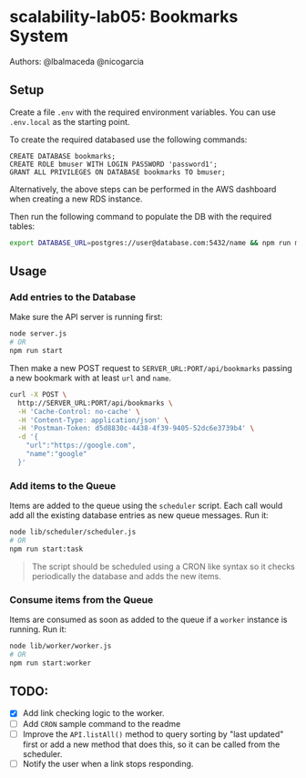 # scalability-lab05: Bookmarks System

Authors: @lbalmaceda @nicogarcia


## Setup
Create a file `.env` with the required environment variables. You can use `.env.local` as the starting point.

To create the required databased use the following commands:

```
CREATE DATABASE bookmarks;
CREATE ROLE bmuser WITH LOGIN PASSWORD 'password1'; 
GRANT ALL PRIVILEGES ON DATABASE bookmarks TO bmuser;
```

Alternatively, the above steps can be performed in the AWS dashboard when creating a new RDS instance.

Then run the following command to populate the DB with the required tables: 

```sh
export DATABASE_URL=postgres://user@database.com:5432/name && npm run migrate 
```

## Usage

### Add entries to the Database

Make sure the API server is running first:

```sh
node server.js
# OR
npm run start
```

Then make a new POST request to `SERVER_URL:PORT/api/bookmarks` passing a new bookmark with at least `url` and `name`.

```sh
curl -X POST \
  http://SERVER_URL:PORT/api/bookmarks \
  -H 'Cache-Control: no-cache' \
  -H 'Content-Type: application/json' \
  -H 'Postman-Token: d5d8830c-4438-4f39-9405-52dc6e3739b4' \
  -d '{
	"url":"https://google.com",
	"name":"google"
  }'
```


### Add items to the Queue

Items are added to the queue using the `scheduler` script. Each call would add all the existing database entries as new queue messages. Run it:

```sh
node lib/scheduler/scheduler.js
# OR
npm run start:task
```

> The script should be scheduled using a CRON like syntax so it checks periodically the database and adds the new items.

### Consume items from the Queue

Items are consumed as soon as added to the queue if a `worker` instance is running. Run it:

```sh
node lib/worker/worker.js
# OR
npm run start:worker
```

## TODO:

- [x] Add link checking logic to the worker.
- [ ] Add `CRON` sample command to the readme
- [ ] Improve the `API.listAll()` method to query sorting by "last updated" first or add a new method that does this, so it can be called from the scheduler.
- [ ] Notify the user when a link stops responding.